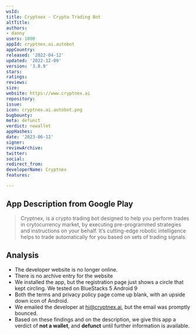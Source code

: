 ```yaml
---
wsId: 
title: Cryptnex - Crypto Trading Bot
altTitle: 
authors:
- danny
users: 1000
appId: cryptnex.ai.autobot
appCountry: 
released: '2022-04-12'
updated: '2022-12-09'
version: '3.8.9'
stars: 
ratings: 
reviews: 
size: 
website: https://www.cryptnex.ai
repository: 
issue: 
icon: cryptnex.ai.autobot.png
bugbounty: 
meta: defunct
verdict: nowallet
appHashes: 
date: '2023-06-12'
signer: 
reviewArchive: 
twitter: 
social: 
redirect_from: 
developerName: Cryptnex
features: 

---
```


## App Description from Google Play

> Cryptnex, is a crypto trading bot designed to help you perform trades in crytocurrency market, by executing pre-programmed strategies and instructions on your behalf. It’s cutting-edge robotic intelligence helps to trade automatically for you based on sets of trading signals.  

## Analysis

- The developer website is no longer online. 
- There is no archive entry for the website 
- We installed the app, but the registration page just shows a circle that kept circling. We tested on BlueStacks 5 Android 9
- Both the terms and privacy policy page come up blank, with an upside down icon of Android.
- We emailed the developer at hi@cryptnex.ai, but the email was promptly bounced. 
- Based on these findings and on the description, we give this app a verdict of **not a wallet**, and **defunct** until further information is available.